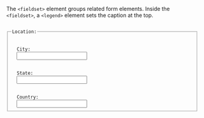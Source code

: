 The `<fieldset>` element groups related form elements. Inside the `<fieldset>`, a `<legend>` element sets the caption at the top.

<codeblock language="html" type="lesson">
<code>
<fieldset>
  <legend>Location:</legend>
  <label>City:</label>
  <input type="text">
  <br>
  <label>State: </label>
  <input type="text">
  <br>
  <label>Country: </label>
  <input type="text">
</fieldset>
</code>
</codeblock>